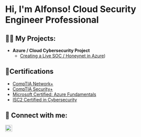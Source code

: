 <h1>Hi, I'm Alfonso! Cloud Security Engineer Professional</h1>

<h2>👨‍💻 My Projects:</h2>

- <b>Azure / Cloud Cybersecurity Project</b>
  - [Creating a Live SOC / Honeynet in Azure](https://github.com/alfonsonyc2005/Azure-SOC))


<h2>📄Certifications</h2>

- [CompTIA Network+](https://private-user-images.githubusercontent.com/141835414/298616140-f02a9058-fc38-48bf-bb32-75a351e4953b.png?jwt=eyJhbGciOiJIUzI1NiIsInR5cCI6IkpXVCJ9.eyJpc3MiOiJnaXRodWIuY29tIiwiYXVkIjoicmF3LmdpdGh1YnVzZXJjb250ZW50LmNvbSIsImtleSI6ImtleTUiLCJleHAiOjE3MDU5MzM2ODcsIm5iZiI6MTcwNTkzMzM4NywicGF0aCI6Ii8xNDE4MzU0MTQvMjk4NjE2MTQwLWYwMmE5MDU4LWZjMzgtNDhiZi1iYjMyLTc1YTM1MWU0OTUzYi5wbmc_WC1BbXotQWxnb3JpdGhtPUFXUzQtSE1BQy1TSEEyNTYmWC1BbXotQ3JlZGVudGlhbD1BS0lBVkNPRFlMU0E1M1BRSzRaQSUyRjIwMjQwMTIyJTJGdXMtZWFzdC0xJTJGczMlMkZhd3M0X3JlcXVlc3QmWC1BbXotRGF0ZT0yMDI0MDEyMlQxNDIzMDdaJlgtQW16LUV4cGlyZXM9MzAwJlgtQW16LVNpZ25hdHVyZT0zMGI2ZGFhYzc5Y2FhNzNiZjU3MTAyMzdmNGE4N2JiMDMwOGNjZmQxZmUyNWJiODNkNTIwZjkzZWQ0MjEwNWI4JlgtQW16LVNpZ25lZEhlYWRlcnM9aG9zdCZhY3Rvcl9pZD0wJmtleV9pZD0wJnJlcG9faWQ9MCJ9.AZ-knkLVZTz3JAKmw19Lt4QaDiD1BvAtatzZInPR0R4)
- [CompTIA Security+](https://private-user-images.githubusercontent.com/141835414/298616893-66db4fab-3152-43d3-9d07-78e2a2a5c37b.png?jwt=eyJhbGciOiJIUzI1NiIsInR5cCI6IkpXVCJ9.eyJpc3MiOiJnaXRodWIuY29tIiwiYXVkIjoicmF3LmdpdGh1YnVzZXJjb250ZW50LmNvbSIsImtleSI6ImtleTUiLCJleHAiOjE3MDU5MzM4NDYsIm5iZiI6MTcwNTkzMzU0NiwicGF0aCI6Ii8xNDE4MzU0MTQvMjk4NjE2ODkzLTY2ZGI0ZmFiLTMxNTItNDNkMy05ZDA3LTc4ZTJhMmE1YzM3Yi5wbmc_WC1BbXotQWxnb3JpdGhtPUFXUzQtSE1BQy1TSEEyNTYmWC1BbXotQ3JlZGVudGlhbD1BS0lBVkNPRFlMU0E1M1BRSzRaQSUyRjIwMjQwMTIyJTJGdXMtZWFzdC0xJTJGczMlMkZhd3M0X3JlcXVlc3QmWC1BbXotRGF0ZT0yMDI0MDEyMlQxNDI1NDZaJlgtQW16LUV4cGlyZXM9MzAwJlgtQW16LVNpZ25hdHVyZT0wYWFkMTE3NDMxOTRjZGRjZTIxNzRkZmMwMTJhMDVmN2E2NDA5OGQ5MGIzYTI4NjY4NjdiNzM4ZWFjZjRlOGRhJlgtQW16LVNpZ25lZEhlYWRlcnM9aG9zdCZhY3Rvcl9pZD0wJmtleV9pZD0wJnJlcG9faWQ9MCJ9.eCK2YlWyA9zHPgFLv2broePfKi9BGForHV3sDuF8G9w)
- [Microsoft Certified: Azure Fundamentals](https://i.imgur.com/2FU0Nmz.png)
- [ISC2 Certified in Cybersecurity](https://cpe.isc2.org/digitalcert)

<h2> 🤳 Connect with me:</h2>

[<img align="left" alt="AlfonsoPadilla | LinkedIn" width="22px" src="https://cdn.jsdelivr.net/npm/simple-icons@v3/icons/linkedin.svg" />][linkedin]

[linkedin]: https://www.linkedin.com/in/alfonso-padilla-tech9


